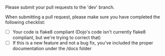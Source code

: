 Please submit your pull requests to the 'dev' branch.

When submitting a pull request, please make sure you have completed the following checklist:

- [ ] Your code is flake8 compliant (Dojo's code isn't currently flake8 compliant, but we're trying to correct that)
- [ ] If this is a new feature and not a bug fix, you've included the proper documentation under the /docs folder

